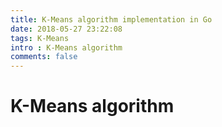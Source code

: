 ```yaml
---
title: K-Means algorithm implementation in Go
date: 2018-05-27 23:22:08
tags: K-Means 
intro : K-Means algorithm
comments: false
---
```


# K-Means algorithm
